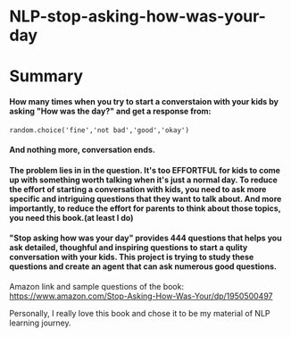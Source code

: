 # NLP-stop-asking-how-was-your-day

# Summary

#### How many times when you try to start a converstaion with your kids by asking "How was the day?" and get a response from:
```random.choice('fine','not bad','good','okay')```
#### And nothing more, conversation ends.

#### The problem lies in in the question. It's too EFFORTFUL for kids to come up with something worth talking when it's just a normal day. To reduce the effort of starting a conversation with kids, you  need to ask more specific and intriguing questions that they want to talk about. And more importantly, to reduce the effort for parents to think about those topics, you need this book.(at least I do)
#### "Stop asking how was your day" provides 444 questions that helps you ask detailed, thoughful and inspiring questions to start a qulity conversation with your kids. This project is trying to study these questions and create an agent that can ask numerous good questions.

Amazon link and sample questions of the book:
https://www.amazon.com/Stop-Asking-How-Was-Your/dp/1950500497

Personally, I really love this book and chose it to be my material of NLP learning journey.
